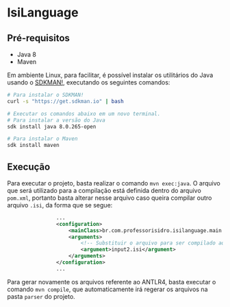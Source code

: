 # IsiLanguage

## Pré-requisitos

- Java 8
- Maven

Em ambiente Linux, para facilitar, é possível instalar os utilitários do Java usando o [SDKMAN!](https://sdkman.io/), executando os seguintes comandos:

```bash
# Para instalar o SDKMAN!
curl -s "https://get.sdkman.io" | bash

# Executar os comandos abaixo em um novo terminal.
# Para instalar a versão do Java
sdk install java 8.0.265-open

# Para instalar o Maven
sdk install maven
```

## Execução

Para executar o projeto, basta realizar o comando `mvn exec:java`. O arquivo que será utilizado para a compilação está definida dentro do arquivo `pom.xml`, portanto basta alterar nesse arquivo caso queira compilar outro arquivo `.isi`, da forma que se segue:

```xml
                ...
                <configuration>
                    <mainClass>br.com.professorisidro.isilanguage.main.MainClass</mainClass>
                    <arguments>
                        <!-- Substituir o arquivo para ser compilado aqui -->
                        <argument>input2.isi</argument>
                    </arguments>
                </configuration>
                ...
```

Para gerar novamente os arquivos referente ao ANTLR4, basta executar o comando `mvn compile`, que automaticamente irá regerar os arquivos na pasta `parser` do projeto.
